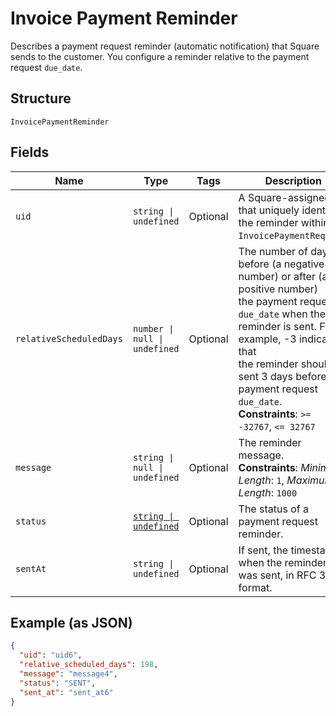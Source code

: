 <!-- Optimized: 2025-10-06 -->
<!-- RPM: 1.6.2.1.1.6.2.1_invoice-payment-reminder_20251006 -->
<!-- Session: E2E RPM DNA Application -->
<!-- AOM: RND (Reggie & Dro) -->
<!-- COI: TECHNOLOGY -->
<!-- RPM: HIGH -->
<!-- ACTION: BUILD -->

# Invoice Payment Reminder

Describes a payment request reminder (automatic notification) that Square sends
to the customer. You configure a reminder relative to the payment request
`due_date`.

## Structure

`InvoicePaymentReminder`

## Fields

| Name | Type | Tags | Description |
|  --- | --- | --- | --- |
| `uid` | `string \| undefined` | Optional | A Square-assigned ID that uniquely identifies the reminder within the<br>`InvoicePaymentRequest`. |
| `relativeScheduledDays` | `number \| null \| undefined` | Optional | The number of days before (a negative number) or after (a positive number)<br>the payment request `due_date` when the reminder is sent. For example, -3 indicates that<br>the reminder should be sent 3 days before the payment request `due_date`.<br>**Constraints**: `>= -32767`, `<= 32767` |
| `message` | `string \| null \| undefined` | Optional | The reminder message.<br>**Constraints**: *Minimum Length*: `1`, *Maximum Length*: `1000` |
| `status` | [`string \| undefined`](../../doc/models/invoice-payment-reminder-status.md) | Optional | The status of a payment request reminder. |
| `sentAt` | `string \| undefined` | Optional | If sent, the timestamp when the reminder was sent, in RFC 3339 format. |

## Example (as JSON)

```json
{
  "uid": "uid6",
  "relative_scheduled_days": 198,
  "message": "message4",
  "status": "SENT",
  "sent_at": "sent_at6"
}
```
